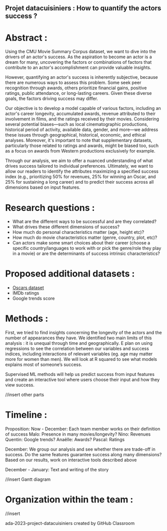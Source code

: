 ## Projet datacuisiniers : How to quantify the actors success ? ##

# Abstract : #
Using the CMU Movie Summary Corpus dataset, we want to dive into the drivers of an actor's success. As the aspiration to become an actor is a dream for many, uncovering the factors or combinations of factors that contribute to an actor's accomplishment can provide valuable insights. 

However, quantifying an actor's success is inherently subjective, because there are numerous ways to assess this problem. Some seek peer recognition through awards, others prioritize financial gains, positive ratings, public attendance, or long-lasting careers. Given these diverse goals, the factors driving success may differ.

Our objective is to develop a model capable of various factors, including an actor's career longevity, accumulated awards, revenue attributed to their involvement in films, and the ratings received by their movies. Considering several potential biases—such as  local cinematographic productions, historical period of activity, available data, gender, and more—we address these issues through geographical, historical, economic, and ethical analyses. Moreover, it's important to note that supplementary datasets, particularly those related to ratings and awards, might be biased too, such as a focus on awards from Western productions exclusively for example. 

Through our analysis, we aim to offer a nuanced understanding of what drives success tailored to individual preferences. Ultimately, we want to allow our readers to identify the attributes maximizing a specified success index (e.g., prioritizing 50% for revenues, 25% for winning an Oscar, and 25% for sustaining a long career) and to predict their success across all dimensions based on input features.

# Research questions : #
- What are the different ways to be successful and are they correlated?
- What drives these different dimensions of success?
- How much do personal characteristics matter (age, height etc)?
- How much do movie characteristics matter (genre, country, plot, etc)?
- Can actors make some smart choices about their career (choose a specific country/languages to work with or pick the genre/role they play in a movie) or are the determinants of success intrinsic characteristics?


# Proposed additional datasets : #
- [Oscars dataset](https://www.kaggle.com/datasets/unanimad/the-oscar-award)
- IMDb ratings
- Google trends score

# Methods : #

First, we tried to find insights concerning the longevity of the actors and the number of appearances they have. We identified two main limits of this analysis : it is unequal through time and geographically. 
E plan on using regressions to see the correlation between our variables and success indices, including interactions of relevant variables (eg. age may matter more for women than men). We will look at R squared to see what models explains most of someone’s success.

Supervised ML methods will help us predict success from input features and create an interactive tool where users choose their input and how they view success.

//insert other parts

# Timeline : #

Proposition:
Now - December: Each team member works on their definition of success
  Malo: Presence in many movies/longevity?
  Nino: Revenues
  Quentin: Google trends?
  Anaëlle: Awards?
  Pascal: Ratings

December: 
  We group our analysis and see whether there are trade-off in success. Do the same features guarantee success along many dimensions?
  Based on our results, work on interactive tools described above

December - January: Text and writing of the story

//insert Gantt diagram

# Organization within the team : #

//insert

ada-2023-project-datacuisiniers created by GitHub Classroom
